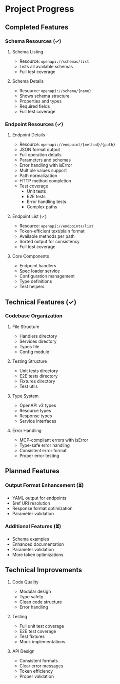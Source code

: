# Project Progress

## Completed Features

### Schema Resources (✓)
1. Schema Listing
   - Resource: `openapi://schemas/list`
   - Lists all available schemas
   - Full test coverage

2. Schema Details
   - Resource: `openapi://schema/{name}`
   - Shows schema structure
   - Properties and types
   - Required fields
   - Full test coverage

### Endpoint Resources (✓)
1. Endpoint Details
   - Resource: `openapi://endpoint/{method}/{path}`
   - JSON format output
   - Full operation details
   - Parameters and schemas
   - Error handling with isError
   - Multiple values support
   - Path normalization
   - HTTP method completion
   - Test coverage
     - Unit tests
     - E2E tests
     - Error handling tests
     - Complex paths

2. Endpoint List (✓)
   - Resource: `openapi://endpoints/list`
   - Token-efficient text/plain format
   - Available methods per path
   - Sorted output for consistency
   - Full test coverage

3. Core Components
   - Endpoint handlers
   - Spec loader service
   - Configuration management
   - Type definitions
   - Test helpers

## Technical Features (✓)

### Codebase Organization
1. File Structure
   - Handlers directory
   - Services directory
   - Types file
   - Config module

2. Testing Structure
   - Unit tests directory
   - E2E tests directory
   - Fixtures directory
   - Test utils

3. Type System
   - OpenAPI v3 types
   - Resource types
   - Response types
   - Service interfaces

4. Error Handling
   - MCP-compliant errors with isError
   - Type-safe error handling
   - Consistent error format
   - Proper error testing

## Planned Features

### Output Format Enhancement (⏳)
- YAML output for endpoints
- $ref URI resolution
- Response format optimization
- Parameter validation

### Additional Features (⏳)
- Schema examples
- Enhanced documentation
- Parameter validation
- More token optimizations

## Technical Improvements
1. Code Quality
   - Modular design
   - Type safety
   - Clean code structure
   - Error handling

2. Testing
   - Full unit test coverage
   - E2E test coverage
   - Test fixtures
   - Mock implementations

3. API Design
   - Consistent formats
   - Clear error messages
   - Token efficiency
   - Proper validation
